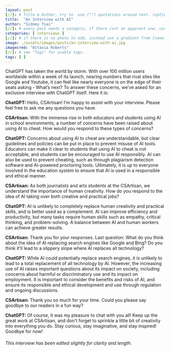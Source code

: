 ```yaml
---
layout: post
[//]: # Title & Author, try to  use [""] quotations around text. (optional, just formality).
title:  "An Interview with AI"
author: "Sidney Tsai"
[//]: # every post needs a category, if there isnt an apparent one, use [misc].
categories: [ interviews ]
[//]: # if there is no photo to add, instead use a gradient from [none] folder by picking a number from 1-10. (all gradients are .jpg)
image: ./assets/images/posts/an-interview-with-ai.jpg
imagecred: "Octavia Roberts"
[//]: # see "Tags" for usable tags.
tags: [ ]
---
```

ChatGPT has taken the world by storm. With over 100 million users worldwide within a week of its launch, nearing numbers that rival sites like Google and Youtube, it can feel like nearly everyone is on the edge of their seats asking - What’s next? To answer these concerns, we’ve asked for an exclusive interview with ChatGPT itself. Here it is:

__ChatGPT:__ Hello, CSArtisan! I'm happy to assist with your interview. Please feel free to ask me any questions you have.

__CSArtisan:__ With the immense rise in both educators and students using AI in school environments, a number of concerns have been raised about using AI to cheat. How would you respond to these types of concerns? 

__ChatGPT:__ Concerns about using AI to cheat are understandable, but clear guidelines and policies can be put in place to prevent misuse of AI tools. Educators can make it clear to students that using AI to cheat is not acceptable, and students can be encouraged to use AI responsibly. AI can also be used to prevent cheating, such as through plagiarism detection software and AI-powered proctoring tools. Ultimately, it is up to everyone involved in the education system to ensure that AI is used in a responsible and ethical manner.

__CSArtisan:__ As both journalists and arts students at the CSArtisan, we understand the importance of human creativity. How do you respond to the idea of AI taking over both creative and practical jobs? 

__ChatGPT:__ AI is unlikely to completely replace human creativity and practical skills, and is better used as a complement. AI can improve efficiency and productivity, but many tasks require human skills such as empathy, critical thinking, and problem-solving. A balance between AI and human workers can achieve greater results.

__CSArtisan:__ Thank you for your responses. Last question: What do you think about the idea of AI replacing search engines like Google and Bing? Do you think it’ll lead to a slippery slope where AI replaces all technology? 

__ChatGPT:__ While AI could potentially replace search engines, it is unlikely to lead to a total replacement of all technology by AI. However, the increasing use of AI raises important questions about its impact on society, including concerns about harmful or discriminatory use and its impact on employment. It is important to consider the benefits and risks of AI, and ensure its responsible and ethical development and use through regulation and ongoing discussions.

__CSArtisan:__ Thank you so much for your time. Could you please say goodbye to our readers in a fun way? 

__ChatGPT:__ Of course, it was my pleasure to chat with you all! Keep up the great work at CSArtisan, and don't forget to sprinkle a little bit of creativity into everything you do. Stay curious, stay imaginative, and stay inspired! Goodbye for now!

###### This interview has been edited slightly for clarity and length.